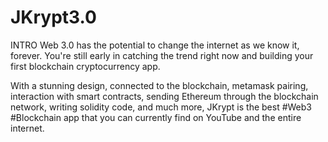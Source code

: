 # JKrypt3.0
INTRO
Web 3.0 has the potential to change the internet as we know it, forever. You're still early in catching the trend right now and building your first blockchain cryptocurrency app. 

With a stunning design, connected to the blockchain, metamask pairing, interaction with smart contracts, sending Ethereum through the blockchain network, writing solidity code, and much more, JKrypt is the best #Web3 #Blockchain app that you can currently find on YouTube and the entire internet.
